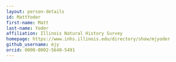 ```yaml
---
layout: person-details
id: MattYoder
first-name: Matt
last-name: Yoder
affiliation: Illinois Natural History Survey
homepage: https://www.inhs.illinois.edu/directory/show/mjyoder
github_username: mjy
orcid: 0000-0002-5640-5491
---
```

